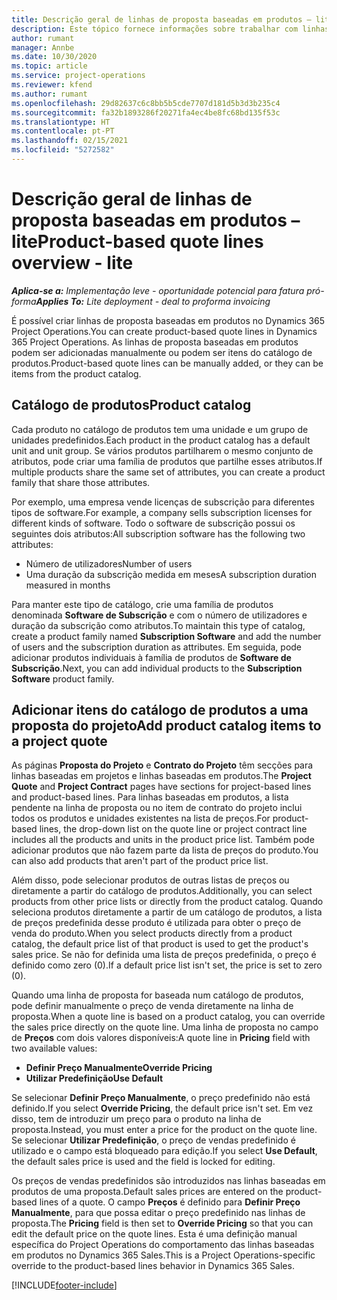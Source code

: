 ```yaml
---
title: Descrição geral de linhas de proposta baseadas em produtos – lite
description: Este tópico fornece informações sobre trabalhar com linhas de proposta baseadas em produtos.
author: rumant
manager: Annbe
ms.date: 10/30/2020
ms.topic: article
ms.service: project-operations
ms.reviewer: kfend
ms.author: rumant
ms.openlocfilehash: 29d82637c6c8bb5b5cde7707d181d5b3d3b235c4
ms.sourcegitcommit: fa32b1893286f20271fa4ec4be8fc68bd135f53c
ms.translationtype: HT
ms.contentlocale: pt-PT
ms.lasthandoff: 02/15/2021
ms.locfileid: "5272582"
---
```

# <a name="product-based-quote-lines-overview---lite"></a><span data-ttu-id="f1787-103">Descrição geral de linhas de proposta baseadas em produtos – lite</span><span class="sxs-lookup"><span data-stu-id="f1787-103">Product-based quote lines overview - lite</span></span>

<span data-ttu-id="f1787-104">_**Aplica-se a:** Implementação leve - oportunidade potencial para fatura pró-forma_</span><span class="sxs-lookup"><span data-stu-id="f1787-104">_**Applies To:** Lite deployment - deal to proforma invoicing_</span></span>

<span data-ttu-id="f1787-105">É possível criar linhas de proposta baseadas em produtos no Dynamics 365 Project Operations.</span><span class="sxs-lookup"><span data-stu-id="f1787-105">You can create product-based quote lines in Dynamics 365 Project Operations.</span></span> <span data-ttu-id="f1787-106">As linhas de proposta baseadas em produtos podem ser adicionadas manualmente ou podem ser itens do catálogo de produtos.</span><span class="sxs-lookup"><span data-stu-id="f1787-106">Product-based quote lines can be manually added, or they can be items from the product catalog.</span></span>

## <a name="product-catalog"></a><span data-ttu-id="f1787-107">Catálogo de produtos</span><span class="sxs-lookup"><span data-stu-id="f1787-107">Product catalog</span></span>

<span data-ttu-id="f1787-108">Cada produto no catálogo de produtos tem uma unidade e um grupo de unidades predefinidos.</span><span class="sxs-lookup"><span data-stu-id="f1787-108">Each product in the product catalog has a default unit and unit group.</span></span> <span data-ttu-id="f1787-109">Se vários produtos partilharem o mesmo conjunto de atributos, pode criar uma família de produtos que partilhe esses atributos.</span><span class="sxs-lookup"><span data-stu-id="f1787-109">If multiple products share the same set of attributes, you can create a product family that share those attributes.</span></span> 

<span data-ttu-id="f1787-110">Por exemplo, uma empresa vende licenças de subscrição para diferentes tipos de software.</span><span class="sxs-lookup"><span data-stu-id="f1787-110">For example, a company sells subscription licenses for different kinds of software.</span></span> <span data-ttu-id="f1787-111">Todo o software de subscrição possui os seguintes dois atributos:</span><span class="sxs-lookup"><span data-stu-id="f1787-111">All subscription software has the following two attributes:</span></span>

- <span data-ttu-id="f1787-112">Número de utilizadores</span><span class="sxs-lookup"><span data-stu-id="f1787-112">Number of users</span></span>
- <span data-ttu-id="f1787-113">Uma duração da subscrição medida em meses</span><span class="sxs-lookup"><span data-stu-id="f1787-113">A subscription duration measured in months</span></span>

<span data-ttu-id="f1787-114">Para manter este tipo de catálogo, crie uma família de produtos denominada **Software de Subscrição** e com o número de utilizadores e duração da subscrição como atributos.</span><span class="sxs-lookup"><span data-stu-id="f1787-114">To maintain this type of catalog, create a product family named **Subscription Software** and add the number of users and the subscription duration as attributes.</span></span> <span data-ttu-id="f1787-115">Em seguida, pode adicionar produtos individuais à família de produtos de **Software de Subscrição**.</span><span class="sxs-lookup"><span data-stu-id="f1787-115">Next, you can add individual products to the **Subscription Software** product family.</span></span>

## <a name="add-product-catalog-items-to-a-project-quote"></a><span data-ttu-id="f1787-116">Adicionar itens do catálogo de produtos a uma proposta do projeto</span><span class="sxs-lookup"><span data-stu-id="f1787-116">Add product catalog items to a project quote</span></span>

<span data-ttu-id="f1787-117">As páginas **Proposta do Projeto** e **Contrato do Projeto** têm secções para linhas baseadas em projetos e linhas baseadas em produtos.</span><span class="sxs-lookup"><span data-stu-id="f1787-117">The **Project Quote** and **Project Contract** pages have sections for project-based lines and product-based lines.</span></span> <span data-ttu-id="f1787-118">Para linhas baseadas em produtos, a lista pendente na linha de proposta ou no item de contrato do projeto inclui todos os produtos e unidades existentes na lista de preços.</span><span class="sxs-lookup"><span data-stu-id="f1787-118">For product-based lines, the drop-down list on the quote line or project contract line includes all the products and units in the product price list.</span></span> <span data-ttu-id="f1787-119">Também pode adicionar produtos que não fazem parte da lista de preços do produto.</span><span class="sxs-lookup"><span data-stu-id="f1787-119">You can also add products that aren't part of the product price list.</span></span>

<span data-ttu-id="f1787-120">Além disso, pode selecionar produtos de outras listas de preços ou diretamente a partir do catálogo de produtos.</span><span class="sxs-lookup"><span data-stu-id="f1787-120">Additionally, you can select products from other price lists or directly from the product catalog.</span></span> <span data-ttu-id="f1787-121">Quando seleciona produtos diretamente a partir de um catálogo de produtos, a lista de preços predefinida desse produto é utilizada para obter o preço de venda do produto.</span><span class="sxs-lookup"><span data-stu-id="f1787-121">When you select products directly from a product catalog, the default price list of that product is used to get the product's sales price.</span></span> <span data-ttu-id="f1787-122">Se não for definida uma lista de preços predefinida, o preço é definido como zero (0).</span><span class="sxs-lookup"><span data-stu-id="f1787-122">If a default price list isn't set, the price is set to zero (0).</span></span>

<span data-ttu-id="f1787-123">Quando uma linha de proposta for baseada num catálogo de produtos, pode definir manualmente o preço de venda diretamente na linha de proposta.</span><span class="sxs-lookup"><span data-stu-id="f1787-123">When a quote line is based on a product catalog, you can override the sales price directly on the quote line.</span></span> <span data-ttu-id="f1787-124">Uma linha de proposta no campo de **Preços** com dois valores disponíveis:</span><span class="sxs-lookup"><span data-stu-id="f1787-124">A quote line in **Pricing** field with two available values:</span></span>

- <span data-ttu-id="f1787-125">**Definir Preço Manualmente**</span><span class="sxs-lookup"><span data-stu-id="f1787-125">**Override Pricing**</span></span>
- <span data-ttu-id="f1787-126">**Utilizar Predefinição**</span><span class="sxs-lookup"><span data-stu-id="f1787-126">**Use Default**</span></span>

<span data-ttu-id="f1787-127">Se selecionar **Definir Preço Manualmente**, o preço predefinido não está definido.</span><span class="sxs-lookup"><span data-stu-id="f1787-127">If you select **Override Pricing**, the default price isn't set.</span></span> <span data-ttu-id="f1787-128">Em vez disso, tem de introduzir um preço para o produto na linha de proposta.</span><span class="sxs-lookup"><span data-stu-id="f1787-128">Instead, you must enter a price for the product on the quote line.</span></span> <span data-ttu-id="f1787-129">Se selecionar **Utilizar Predefinição**, o preço de vendas predefinido é utilizado e o campo está bloqueado para edição.</span><span class="sxs-lookup"><span data-stu-id="f1787-129">If you select **Use Default**, the default sales price is used and the field is locked for editing.</span></span>

<span data-ttu-id="f1787-130">Os preços de vendas predefinidos são introduzidos nas linhas baseadas em produtos de uma proposta.</span><span class="sxs-lookup"><span data-stu-id="f1787-130">Default sales prices are entered on the product-based lines of a quote.</span></span> <span data-ttu-id="f1787-131">O campo **Preços** é definido para **Definir Preço Manualmente**, para que possa editar o preço predefinido nas linhas de proposta.</span><span class="sxs-lookup"><span data-stu-id="f1787-131">The **Pricing** field is then set to **Override Pricing** so that you can edit the default price on the quote lines.</span></span> <span data-ttu-id="f1787-132">Esta é uma definição manual específica do Project Operations do comportamento das linhas baseadas em produtos no Dynamics 365 Sales.</span><span class="sxs-lookup"><span data-stu-id="f1787-132">This is a Project Operations-specific override to the product-based lines behavior in Dynamics 365 Sales.</span></span>


[!INCLUDE[footer-include](../../includes/footer-banner.md)]